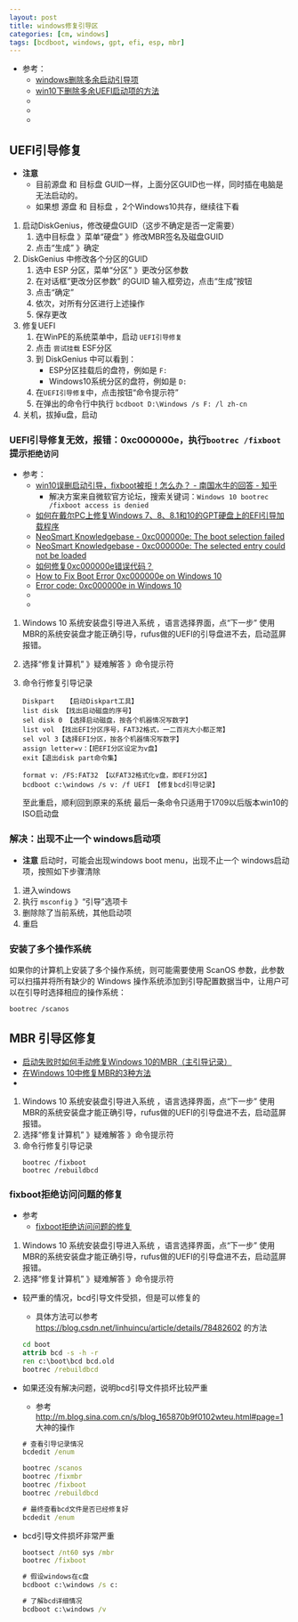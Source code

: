 ```yaml
---
layout: post
title: windows修复引导区
categories: [cm, windows]
tags: [bcdboot, windows, gpt, efi, esp, mbr]
---
```


* 参考： 
  * [windows删除多余启动引导项](https://jingyan.baidu.com/article/03b2f78c0305d85ea237ae20.html)
  * [win10下删除多余UEFI启动项的方法](https://blog.csdn.net/chuaifang7248/article/details/100871291)
  * []()
  * []()
  * []()


## UEFI引导修复

* **注意**
  * 目前源盘 和 目标盘 GUID一样，上面分区GUID也一样，同时插在电脑是无法启动的。
  * 如果想 源盘 和 目标盘 ，2个Windows10共存，继续往下看
1. 启动DiskGenius，修改硬盘GUID（这步不确定是否一定需要）
    1. 选中目标盘 》菜单“硬盘” 》修改MBR签名及磁盘GUID
    1. 点击“生成” 》确定
1. DiskGenius 中修改各个分区的GUID
    1. 选中 ESP 分区，菜单“分区” 》更改分区参数
    1. 在对话框“更改分区参数” 的GUID 输入框旁边，点击“生成”按钮
    1. 点击“确定”
    1. 依次，对所有分区进行上述操作
    1. 保存更改
1. 修复UEFI
    1. 在WinPE的系统菜单中，启动 `UEFI引导修复`
    1. 点击 `尝试挂载` ESF分区
    1. 到 DiskGenius 中可以看到：
        * ESP分区挂载后的盘符，例如是 `F:`
        * Windows10系统分区的盘符，例如是 `D:`
    1. 在`UEFI引导修复`中，点击按钮“命令提示符”
    1. 在弹出的命令行中执行 `bcdboot D:\Windows /s F: /l zh-cn`
1. 关机，拔掉u盘，启动


### UEFI引导修复无效，报错：0xc000000e，执行`bootrec /fixboot`提示`拒绝访问`

* 参考：
  * [win10误删启动引导，fixboot被拒！怎么办？ - 南国水牛的回答 - 知乎](https://www.zhihu.com/question/275034932/answer/841172256)
    * 解决方案来自微软官方论坛，搜索关键词：`Windows 10 bootrec /fixboot access is denied`
  * [如何在戴尔PC上修复Windows 7、8、8.1和10的GPT硬盘上的EFI引导加载程序](https://www.dell.com/support/article/zh-cn/sln300987/%E5%A6%82%E4%BD%95%E5%9C%A8%E6%88%B4%E5%B0%94pc%E4%B8%8A%E4%BF%AE%E5%A4%8Dwindows-7-8-8-1%E5%92%8C10%E7%9A%84gpt%E7%A1%AC%E7%9B%98%E4%B8%8A%E7%9A%84efi%E5%BC%95%E5%AF%BC%E5%8A%A0%E8%BD%BD%E7%A8%8B%E5%BA%8F?lang=zh)
  * [NeoSmart Knowledgebase - 0xc000000e: The boot selection failed](https://neosmart.net/wiki/0xc000000e-the-boot-selection-failed/)
  * [NeoSmart Knowledgebase - 0xc000000e: The selected entry could not be loaded](https://neosmart.net/wiki/0xc000000e_selected_entry_could_not_be_loaded/)
  * [如何修复0xc000000e错误代码？](https://www.reneelab.com.cn/win10-start-0xc000000e.html)
  * [How to Fix Boot Error 0xc000000e on Windows 10](https://appuals.com/how-to-fix-boot-error-0xc000000e-on-windows-10/)
  * [Error code: 0xc000000e in Windows 10](https://answers.microsoft.com/en-us/windows/forum/windows_10-performance/error-code-0xc000000e-in-windows-10/c8f62dc9-07e9-49b3-87bf-18d065db2e1b)
  * []()
  * []()

1. Windows 10 系统安装盘引导进入系统 ，语言选择界面，点“下一步”
    使用MBR的系统安装盘才能正确引导，rufus做的UEFI的引导盘进不去，启动蓝屏报错。
1. 选择“修复计算机” 》疑难解答 》命令提示符
1. 命令行修复引导记录
    ~~~
    Diskpart   【启动Diskpart工具】
    list disk 【找出启动磁盘的序号】
    sel disk 0 【选择启动磁盘，按各个机器情况写数字】
    list vol 【找出EFI分区序号，FAT32格式，一二百兆大小都正常】
    sel vol 3【选择EFI分区，按各个机器情况写数字】
    assign letter=v：【把EFI分区设定为v盘】
    exit【退出disk part命令集】

    format v: /FS:FAT32 【以FAT32格式化v盘，即EFI分区】
    bcdboot c:\windows /s v: /f UEFI 【修复bcd引导记录】 
    ~~~
    
    至此重启，顺利回到原来的系统
    最后一条命令只适用于1709以后版本win10的ISO启动盘





### 解决：出现不止一个 windows启动项

* **注意** 启动时，可能会出现windows boot menu，出现不止一个 windows启动项，按照如下步骤清除

1. 进入windows
1. 执行 `msconfig` 》“引导”选项卡
1. 删除除了当前系统，其他启动项
1. 重启


### 安装了多个操作系统

如果你的计算机上安装了多个操作系统，则可能需要使用 ScanOS 参数，此参数可以扫描并将所有缺少的 Windows 操作系统添加到引导配置数据当中，让用户可以在引导时选择相应的操作系统：

~~~
bootrec /scanos
~~~




## MBR 引导区修复

* [启动失败时如何手动修复Windows 10的MBR（主引导记录）](https://www.sysgeek.cn/windows-10-fix-mbr/)
* [在Windows 10中修复MBR的3种方法](https://www.reneelab.com.cn/windows-10-mbr-repair.html)
* []()


1. Windows 10 系统安装盘引导进入系统 ，语言选择界面，点“下一步”
    使用MBR的系统安装盘才能正确引导，rufus做的UEFI的引导盘进不去，启动蓝屏报错。
1. 选择“修复计算机” 》疑难解答 》命令提示符
1. 命令行修复引导记录
    ~~~
    bootrec /fixboot
    bootrec /rebuildbcd
    ~~~


### fixboot拒绝访问问题的修复

* 参考
  * [fixboot拒绝访问问题的修复](https://blog.csdn.net/hymnal/article/details/105205194)



1. Windows 10 系统安装盘引导进入系统 ，语言选择界面，点“下一步”
    使用MBR的系统安装盘才能正确引导，rufus做的UEFI的引导盘进不去，启动蓝屏报错。
1. 选择“修复计算机” 》疑难解答 》命令提示符

* 较严重的情况，bcd引导文件受损，但是可以修复的
    * 具体方法可以参考 <https://blog.csdn.net/linhuincu/article/details/78482602> 的方法
    ~~~bat
    cd boot
    attrib bcd -s -h -r
    ren c:\boot\bcd bcd.old
    bootrec /rebuildbcd
    ~~~

* 如果还没有解决问题，说明bcd引导文件损坏比较严重
    * 参考 <http://m.blog.sina.com.cn/s/blog_165870b9f0102wteu.html#page=1> 大神的操作
    
    ~~~bat
    # 查看引导记录情况
    bcdedit /enum

    bootrec /scanos
    bootrec /fixmbr
    bootrec /fixboot
    bootrec /rebuildbcd

    # 最终查看bcd文件是否已经修复好
    bcdedit /enum
    ~~~

* bcd引导文件损坏非常严重

    ~~~bat
    bootsect /nt60 sys /mbr
    bootrec /fixboot

    # 假设windows在c盘
    bcdboot c:\windows /s c:

    # 了解bcd详细情况
    bcdboot c:\windows /v
    ~~~



































































